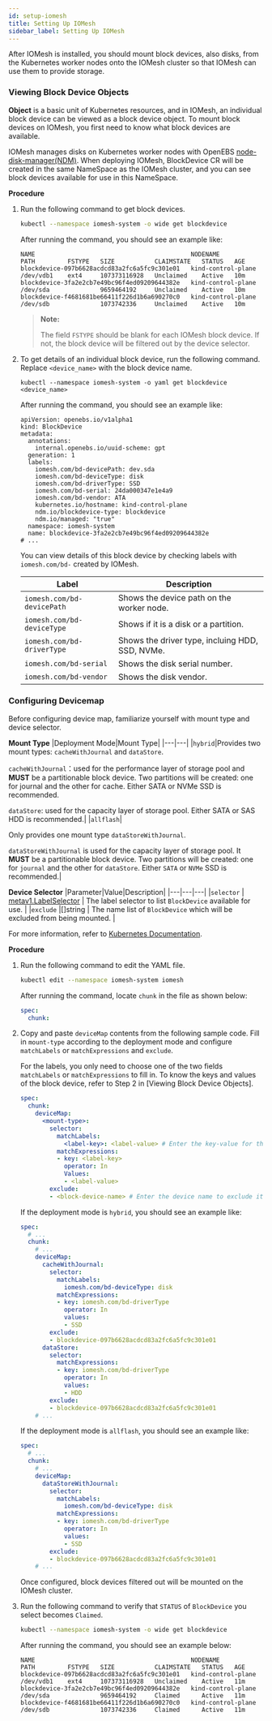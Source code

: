 ```yaml
---
id: setup-iomesh
title: Setting Up IOMesh
sidebar_label: Setting Up IOMesh
---
```


After IOMesh is installed, you should mount block devices, also disks, from the Kubernetes worker nodes onto the IOMesh cluster so that IOMesh can use them to provide storage. 

### Viewing Block Device Objects 
**Object** is a basic unit of Kubernetes resources, and in IOMesh, an individual block device can be viewed as a block device object. To mount block devices on IOMesh, you first need to know what block devices are available. 

IOMesh manages disks on Kubernetes worker nodes with OpenEBS [node-disk-manager(NDM)](https://github.com/openebs/node-disk-manager). When deploying IOMesh, BlockDevice CR will be created in the same NameSpace as the IOMesh cluster, and you can see block devices available for use in this NameSpace.

**Procedure**

1. Run the following command to get block devices.

    ```bash
    kubectl --namespace iomesh-system -o wide get blockdevice
    ```

   After running the command, you should see an example like:

    ```output
    NAME                                           NODENAME             PATH         FSTYPE   SIZE           CLAIMSTATE   STATUS   AGE
    blockdevice-097b6628acdcd83a2fc6a5fc9c301e01   kind-control-plane   /dev/vdb1    ext4     107373116928   Unclaimed    Active   10m
    blockdevice-3fa2e2cb7e49bc96f4ed09209644382e   kind-control-plane   /dev/sda              9659464192     Unclaimed    Active   10m
    blockdevice-f4681681be66411f226d1b6a690270c0   kind-control-plane   /dev/sdb              1073742336     Unclaimed    Active   10m
    ```
 
    >**Note:**
    >
    > The field `FSTYPE` should be blank for each IOMesh block device. If not, the block device will be filtered out by the device selector.
   
2. To get details of an individual block device, run the following command. Replace `<device_name>` with the block device name.

    ```shell
    kubectl --namespace iomesh-system -o yaml get blockdevice <device_name>
    ```

    After running the command, you should see an example like:

    ```output
    apiVersion: openebs.io/v1alpha1
    kind: BlockDevice
    metadata:
      annotations:
        internal.openebs.io/uuid-scheme: gpt
      generation: 1
      labels:
        iomesh.com/bd-devicePath: dev.sda
        iomesh.com/bd-deviceType: disk
        iomesh.com/bd-driverType: SSD
        iomesh.com/bd-serial: 24da000347e1e4a9
        iomesh.com/bd-vendor: ATA
        kubernetes.io/hostname: kind-control-plane
        ndm.io/blockdevice-type: blockdevice
        ndm.io/managed: "true"
      namespace: iomesh-system
      name: blockdevice-3fa2e2cb7e49bc96f4ed09209644382e
    # ...
    ```

    You can view details of this block device by checking labels with `iomesh.com/bd-` created by IOMesh.

    | Label | Description |
    | --- | --- |
    | `iomesh.com/bd-devicePath` | Shows the device path on the worker node.|
    | `iomesh.com/bd-deviceType` | Shows if it is a disk or a partition.|
    | `iomesh.com/bd-driverType` | Shows the driver type, incluing HDD, SSD, NVMe.|
    | `iomesh.com/bd-serial` | Shows the disk serial number.|
    | `iomesh.com/bd-vendor` | Shows the disk vendor.|

### Configuring Devicemap

Before configuring device map, familiarize yourself with mount type and device selector.

**Mount Type**
|Deployment Mode|Mount Type|
|---|---|
|`hybrid`|Provides two mount types: `cacheWithJournal` and `dataStore`.  <p>`cacheWithJournal`：used for the performance layer of storage pool and **MUST** be a partitionable block device. Two partitions will be created: one for journal and the other for cache. Either SATA or NVMe SSD is recommended.</p>`dataStore`: used for the capacity layer of storage pool. Either SATA or SAS HDD is recommended.|
|`allflash`|<p>Only provides one mount type `dataStoreWithJournal`. </p> `dataStoreWithJournal` is used for the capacity layer of storage pool. It **MUST** be a partitionable block device. Two partitions will be created: one for `journal` and the other for `dataStore`. Either `SATA` or `NVMe` SSD is recommended.|

**Device Selector**
|Parameter|Value|Description|
|---|---|---|
|<code>selector</code> | [metav1.LabelSelector](https://kubernetes.io/docs/reference/generated/kubernetes-api/v1.20/#labelselector-v1-meta) | The label selector to list `BlockDevice` available for use.                     |
|<code>exclude</code>  |[]string | The name list of `BlockDevice` which will be excluded from being mounted. |

For more information, refer to [Kubernetes Documentation](https://kubernetes.io/docs/concepts/overview/working-with-objects/labels/).


**Procedure**
1. Run the following command to edit the YAML file. 

    ```bash
    kubectl edit --namespace iomesh-system iomesh 
    ```
   
   After running the command, locate `chunk` in the file as shown below:
    ```yaml 
    spec:
      chunk:
    ```
2. Copy and paste `deviceMap` contents from the following sample code. Fill in `mount-type` according to the deployment mode and configure `matchLabels` or `matchExpressions` and `exclude`. 

    For the labels, you only need to choose one of the two fields `matchLabels` or `matchExpressions` to fill in. To know the keys and values of the block device, refer to Step 2 in [Viewing Block Device Objects]. 
    
    ```yaml 
    spec:
      chunk:
        deviceMap:
          <mount-type>:
            selector:
              matchLabels:
                <label-key>: <label-value> # Enter the key-value for the device.
              matchExpressions:
              - key: <label-key> 
                operator: In
                Values:
                - <label-value>
            exclude:
            - <block-device-name> # Enter the device name to exclude it.
    ```
    If the deployment mode is `hybrid`, you should see an example like:

    ```yaml
    spec:
      # ...
      chunk:
        # ...
        deviceMap:
          cacheWithJournal:
            selector:
              matchLabels:
                iomesh.com/bd-deviceType: disk
              matchExpressions:
              - key: iomesh.com/bd-driverType
                operator: In
                values:
                - SSD
            exclude:
            - blockdevice-097b6628acdcd83a2fc6a5fc9c301e01
          dataStore:
            selector:
              matchExpressions:
              - key: iomesh.com/bd-driverType
                operator: In
                values:
                - HDD
            exclude:
            - blockdevice-097b6628acdcd83a2fc6a5fc9c301e01
        # ...
    ```

    If the deployment mode is `allflash`, you should see an example like:
    ```yaml
    spec:
      # ...
      chunk:
        # ...
        deviceMap:
          dataStoreWithJournal:
            selector:
              matchLabels:
                iomesh.com/bd-deviceType: disk
              matchExpressions:
              - key: iomesh.com/bd-driverType
                operator: In
                values:
                - SSD
            exclude:
            - blockdevice-097b6628acdcd83a2fc6a5fc9c301e01
        # ...
    ```

    Once configured, block devices filtered out will be mounted on the IOMesh cluster.

5. Run the following command to verify that `STATUS` of `BlockDevice` you select becomes `Claimed`.

    ```bash
    kubectl --namespace iomesh-system -o wide get blockdevice
    ```

    After running the command, you should see an example below:

    ```output
    NAME                                           NODENAME             PATH         FSTYPE   SIZE           CLAIMSTATE   STATUS   AGE
    blockdevice-097b6628acdcd83a2fc6a5fc9c301e01   kind-control-plane   /dev/vdb1    ext4     107373116928   Unclaimed    Active   11m
    blockdevice-3fa2e2cb7e49bc96f4ed09209644382e   kind-control-plane   /dev/sda              9659464192     Claimed      Active   11m
    blockdevice-f4681681be66411f226d1b6a690270c0   kind-control-plane   /dev/sdb              1073742336     Claimed      Active   11m
    ```
